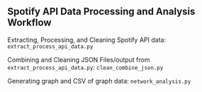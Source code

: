 <h2>Spotify API Data Processing and Analysis Workflow</h2>
<p>Extracting, Processing, and Cleaning Spotify API data: <code>extract_process_api_data.py</code></p>
<p>Combining and Cleaning JSON Files/output from <code>extract_process_api_data.py</code>: 
<code>clean_combine_json.py</code> </p>
<p>Generating graph and CSV of graph data: <code>network_analysis.py</code></p>
